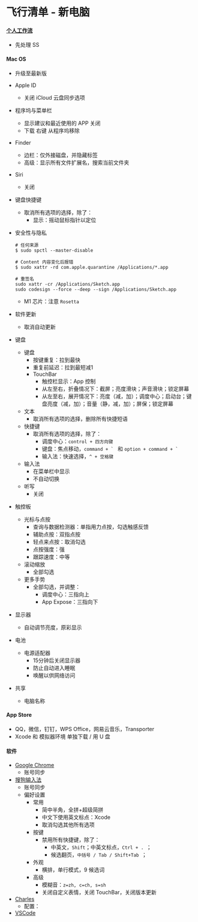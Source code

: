 # 飞行清单 - 新电脑



#### [个人工作流](https://github.com/darkThanBlack/MOONWorkflow)

* 先处理 SS



#### Mac OS

* 升级至最新版
* Apple ID
    * 关闭 iCloud 云盘同步选项
* 程序坞与菜单栏
    * 显示建议和最近使用的 APP  关闭
    * 下载 右键 从程序坞移除
* Finder

    * 边栏：仅外接磁盘，并隐藏标签
    * 高级：显示所有文件扩展名，搜索当前文件夹

* Siri
    * 关闭
* 键盘快捷键
    * 取消所有选项的选择，除了：
        * 显示：摇动鼠标指针以定位
* 安全性与隐私
    ```shell
    # 任何来源
    $ sudo spctl --master-disable
    
    # Content 内容变化后报错
    $ sudo xattr -rd com.apple.quarantine /Applications/*.app
    
    # 重签名
    sudo xattr -cr /Applications/Sketch.app
    sudo codesign --force --deep --sign /Applications/Sketch.app
    ```

    * M1 芯片：注意 ``Rosetta``
* 软件更新
    * 取消自动更新
* 键盘
    * 键盘
        * 按键重复：拉到最快
        * 重复前延迟：拉到最短减1
        * TouchBar
            * 触控栏显示：App 控制
            * 从左至右，折叠情况下：截屏；亮度滑块；声音滑块；锁定屏幕
            * 从左至右，展开情况下：亮度（减，加）；调度中心；启动台；键盘亮度（减，加）；音量（静，减，加）；屏保；锁定屏幕
    * 文本
        * 取消所有选项的选择，删除所有快捷短语
    * 快捷键
        * 取消所有选项的选择，除了：
            * 调度中心：``control + 四方向键``
            * 键盘：焦点移动，``command + ` `` 和 ``option + command + ` ``
            * 输入法：快速选择，``^ + 空格键``
    * 输入法
        * 在菜单栏中显示
        * 不自动切换
    * 听写
        * 关闭
* 触控板
    * 光标与点按
        * 查询与数据检测器：单指用力点按，勾选触感反馈
        * 辅助点按：双指点按
        * 轻点来点按：取消勾选
        * 点按强度：强
        * 跟踪速度：中等
    * 滚动缩放
        * 全部勾选
    * 更多手势
        * 全部勾选，并调整：
            * 调度中心：三指向上
            * App Expose：三指向下
* 显示器
    * 自动调节亮度，原彩显示
* 电池
    * 电源适配器
        * 15分钟后关闭显示器
        * 防止自动进入睡眠
        * 唤醒以供网络访问
* 共享
    * 电脑名称



#### App Store

* QQ，微信，钉钉，WPS Office，网易云音乐，Transporter
* Xcode 和 模拟器环境 单独下载 / 用 U 盘



#### 软件

* [Google Chrome](https://www.google.com/intl/zh-CN/chrome/)
    * 账号同步
* [搜狗输入法](https://pinyin.sogou.com/mac/)
    * 账号同步
    * 偏好设置
        * 常用
            * 简中半角，全拼+超级简拼
            * 中文下使用英文标点：Xcode
            * 取消勾选其他所有选项
        * 按键
            * 禁用所有快捷键，除了：
                * 中英文，``Shift``；中英文标点，``Ctrl + . ``；
                * 候选翻页，``中括号 / Tab / Shift+Tab ``；
        * 外观
            * 横排，单行模式，9 候选词
        * 高级
            * 模糊音：``z=zh, c=ch, s=sh``
            * 关闭自定义表情，关闭 TouchBar，关闭版本更新
* [Charles](https://www.charlesproxy.com/download/)
    * 配置：
* [VSCode](https://code.visualstudio.com/)

